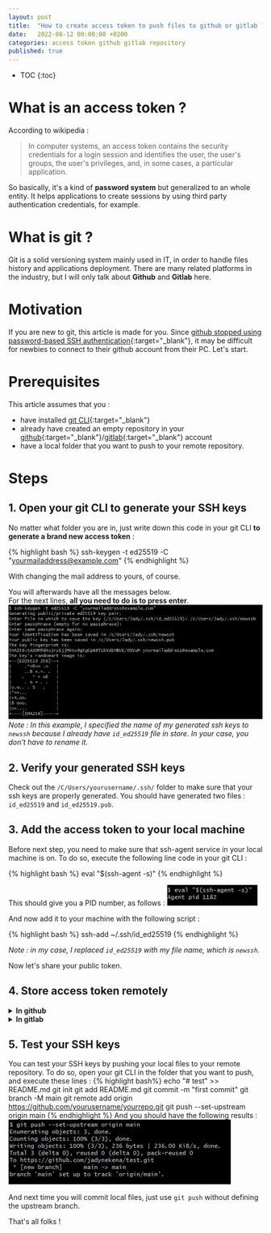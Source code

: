```yaml
---
layout: post
title:  "How to create access token to push files to github or gitlab ?"
date:   2022-08-12 00:00:00 +0200
categories: access token github gitlab repository
published: true
---
```


* TOC
{:toc}

# What is an access token ?
According to wikipedia :
> In computer systems, an access token contains the security credentials for a login session and identifies the user, the user's groups, the user's privileges, and, in some cases, a particular application.

So basically, it's a kind of **password system** but generalized to an whole entity. It helps applications to create sessions by using third party authentication credentials, for example.

# What is git ?
Git is a solid versioning system mainly used in IT, in order to handle files history and applications deployment. There are many related platforms in the industry, but I will only talk about **Github** and **Gitlab** here.

# Motivation
If you are new to git, this article is made for you. Since [github stopped using password-based SSH authentication](https://github.blog/changelog/2021-08-12-git-password-authentication-is-shutting-down/){:target="_blank"}, it may be difficult for newbies to connect to their github account from their PC. Let's start.

# Prerequisites
This article assumes that you :
- have installed [git CLI](https://git-scm.com/downloads){:target="_blank"}
- already have created an empty repository in your [github](https://docs.github.com/en/get-started/quickstart/create-a-repo){:target="_blank"}/[gitlab](https://docs.gitlab.com/ee/user/project/working_with_projects.html#create-a-project){:target="_blank"} account
- have a local folder that you want to push to your remote repository.

# Steps
## 1. Open your git CLI to generate your SSH keys
No matter what folder you are in, just write down this code in your git CLI **to generate a brand new access token** :

{% highlight bash %}
ssh-keygen -t ed25519 -C "yourmailaddress@example.com"
{% endhighlight %}

With changing the mail address to yours, of course.

You will afterwards have all the messages below.   
For the next lines, **all you need to do is to press enter**.  
![messages-git-cli-ssh-key-gen.png](../assets/img/2022-08-12/messages-git-cli-ssh-key-gen.png)
*Note : In this example, I specified the name of my generated ssh keys to `newssh` because I already have `id_ed25519` file in store. In your case, you don't have to rename it.*
 
## 2. Verify your generated SSH keys
Check out the `/C/Users/yourusername/.ssh/` folder to make sure that your ssh keys are properly generated. You should have generated two files : `id_ed25519` and `id_ed25519.pub`.


## 3. Add the access token to your local machine
Before next step, you need to make sure that ssh-agent service in your local machine is on. To do so, execute the following line code in your git CLI :

{% highlight bash %}
eval "$(ssh-agent -s)"
{% endhighlight %}

This should give you a PID number, as follows : 
![ssh-agent-service.png](../assets/img/2022-08-12/ssh-agent-service.png)

And now add it to your machine with the following script :

{% highlight bash %}
ssh-add ~/.ssh/id_ed25519
{% endhighlight %}

*Note : in my case, I replaced `id_ed25519` with my file name, which is `newssh`.*

Now let's share your public token.

## 4. Store access token remotely
<details markdown=block>
<summary markdown=span><strong>In github</strong></summary>
- Go to ![Settings](../assets/img/2022-08-12/settings.png)   
- Click on ![SSH and GPG keys](../assets/img/2022-08-12/ssh-and-gpg-keys.png) then on ![New SSH Key](../assets/img/2022-08-12/new-ssh-key.png)
- Add a relevant **title** to your SSH key, and paste the **whole content of your `id_ed25519.pub`** local file.
![Screenshot of add new SSH key in github](../assets/img/2022-08-12/add-new-ssh-key.png)
- Save it by clicking on **Add SSH key**.

You are ready to push files !
</details>

<details markdown=block>
<summary markdown=span><strong>In gitlab</strong></summary>
- Go to ![Edit profile](../assets/img/2022-08-12/edit-profile.png), then ![SSH keys](../assets/img/2022-08-12/ssh-keys.png)
- Add a relevant **title** to your SSH key, and paste the **whole content of your `id_ed25519.pub`** local file.
- Additionally, you can add an **expiration date**. In my case, I will leave it blank.
![Screenshot of add new SSH key in gitlab](../assets/img/2022-08-12/add-new-ssh-key-gitlab.png)
- Save it by clicking on **Add key**.

You are ready to push files !
</details>

## 5. Test your SSH keys
You can test your SSH keys by pushing your local files to your remote repository. To do so, open your git CLI in the folder that you want to push, and execute these lines :
{% highlight bash%}
echo "# test" >> README.md
git init
git add README.md
git commit -m "first commit"
git branch -M main
git remote add origin https://github.com/yourusername/yourrepo.git
git push --set-upstream origin main
{% endhighlight %}
And you should have the following results :   
![Result of pushing to remote](../assets/img/2022-08-12/push-to-remote.png)

And next time you will commit local files, just use ```git push``` without defining the upstream branch.

That's all folks !

<!--# Bonus
You can also learn how to [push your files into two (or more) remote repositories](#todo).
-->


